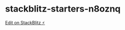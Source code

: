 # stackblitz-starters-n8oznq

[Edit on StackBlitz ⚡️](https://stackblitz.com/edit/stackblitz-starters-n8oznq)